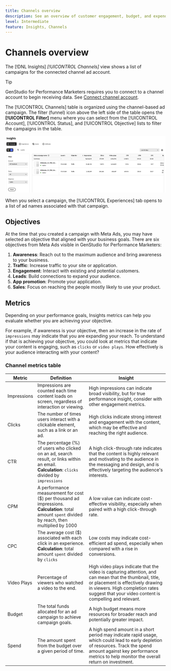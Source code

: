 ```yaml
---
title: Channels overview
description: See an overview of customer engagement, budget, and expenditures for marketing campaigns and asset performance in Adobe GenStudio for Performance Marketers.
level: Intermediate
feature: Insights, Channels
---
```


# Channels overview

The [!DNL Insights] _[!UICONTROL Channels]_ view shows a list of campaigns for the connected channel ad account.

>[!TIP]
>
>GenStudio for Performance Marketers requires you to connect to a channel account to begin receiving data. See [Connect channel account](connect-channel.md).

The [!UICONTROL Channels] table is organized using the channel-based ad campaign. The filter (funnel) icon above the left side of the table opens the **[!UICONTROL Filter]** menu where you can select from the [!UICONTROL Account], [!UICONTROL Status], and [!UICONTROL Objective] lists to filter the campaigns in the table.

![Channel filter and table](../../assets/insights-channel-filter.png)

 When you select a campaign, the [!UICONTROL Experiences] tab opens to a list of ad names associated with that campaign.

## Objectives

At the time that you created a campaign with Meta Ads, you may have selected an objective that aligned with your business goals. There are six objectives from Meta Ads visible in GenStudio for Performance Marketers:

1. **Awareness**: Reach out to the maximum audience and bring awareness to your business.
1. **Traffic**: Increase traffic to your site or application.
1. **Engagement**: Interact with existing and potential customers.
1. **Leads**: Build connections to expand your audience.
1. **App promotion**: Promote your application.
1. **Sales**: Focus on reaching the people mostly likely to use your product.

## Metrics

Depending on your performance goals, Insights metrics can help you evaluate whether you are achieving your objective.

For example, if awareness is your objective, then an increase in the rate of `impressions` may indicate that you are expanding your reach. To understand if that is achieving your objective, you could look at metrics that indicate your content is engaging, such as `clicks` or `video plays`. How effectively is your audience interacting with your content? 

### Channel metrics table

| Metric      | Definition                    | Insight                          |
| ----------- | ----------------------------- | -------------------------------- |
| Impressions | Impressions are counted each time content loads on screen, regardless of interaction or viewing. | High impressions can indicate broad visibility, but for true performance insight, consider with other engagement metrics. |
| Clicks      | The number of times users interact with a clickable element, such as a link or an ad. | High clicks indicate strong interest and engagement with the content, which may be effective and reaching the right audience. |
| CTR         | The percentage (%) of users who clicked on an ad, search result, or links within an email.<br>**Calculation**: `clicks` divided by `impressions` | A high click-through rate indicates that the content is highly relevant and motivating to the audience in the messaging and design, and is effectively targeting the audience's interests. |
| CPM         | A performance measurement for cost ($) per thousand ad impressions.<br>**Calculation**: total amount `spent` divided by reach, then multiplied by 1000  | A low value can indicate cost-effective visibility, especially when paired with a high click-through rate. |
| CPC         | The average cost ($) associated with each click in an experience.<br>**Calculation**: total amount `spent` divided by `clicks` | Low costs may indicate cost-efficient ad spend, especially when compared with a rise in conversions. |
| Video Plays | Percentage of viewers who watched a video to the end. | High video plays indicate that the video is capturing attention, and can mean that the thumbnail, title, or placement is effectively drawing in viewers. High completion rates suggest that your video content is compelling and relevant. |
| Budget      | The total funds allocated for an ad campaign to achieve campaign goals. | A high budget means more resources for broader reach and potentially greater impact. |
| Spend       | The amount spent from the budget over a given period of time. | A high spend amount in a short period may indicate rapid usage, which could lead to early depletion of resources. Track the spend amount against key performance metrics to help monitor the overall return on investment. |
